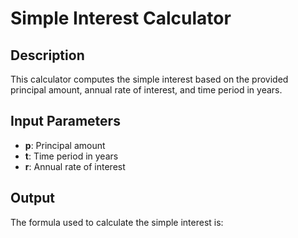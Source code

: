 # Simple Interest Calculator

## Description

This calculator computes the simple interest based on the provided principal amount, annual rate of interest, and time period in years.

## Input Parameters

- **p**: Principal amount
- **t**: Time period in years
- **r**: Annual rate of interest

## Output

The formula used to calculate the simple interest is:

